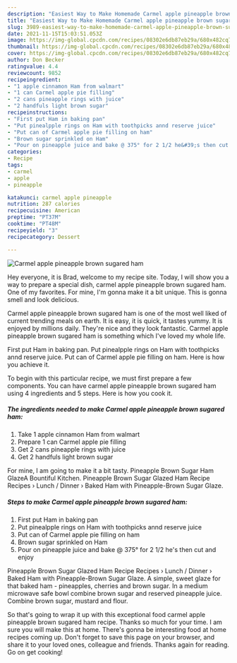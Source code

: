 ```yaml
---
description: "Easiest Way to Make Homemade Carmel apple pineapple brown sugared ham"
title: "Easiest Way to Make Homemade Carmel apple pineapple brown sugared ham"
slug: 3989-easiest-way-to-make-homemade-carmel-apple-pineapple-brown-sugared-ham
date: 2021-11-15T15:03:51.053Z
image: https://img-global.cpcdn.com/recipes/08302e6db87eb29a/680x482cq70/carmel-apple-pineapple-brown-sugared-ham-recipe-main-photo.jpg
thumbnail: https://img-global.cpcdn.com/recipes/08302e6db87eb29a/680x482cq70/carmel-apple-pineapple-brown-sugared-ham-recipe-main-photo.jpg
cover: https://img-global.cpcdn.com/recipes/08302e6db87eb29a/680x482cq70/carmel-apple-pineapple-brown-sugared-ham-recipe-main-photo.jpg
author: Don Becker
ratingvalue: 4.4
reviewcount: 9852
recipeingredient:
- "1 apple cinnamon Ham from walmart"
- "1 can Carmel apple pie filling"
- "2 cans pineapple rings with juice"
- "2 handfuls light brown sugar"
recipeinstructions:
- "First put Ham in baking pan"
- "Put pinealpple rings on Ham with toothpicks annd reserve juice"
- "Put can of Carmel apple pie filling on ham"
- "Brown sugar sprinkled on Ham"
- "Pour on pineapple juice and bake @ 375° for 2 1/2 he&#39;s then cut and enjoy"
categories:
- Recipe
tags:
- carmel
- apple
- pineapple

katakunci: carmel apple pineapple 
nutrition: 287 calories
recipecuisine: American
preptime: "PT37M"
cooktime: "PT48M"
recipeyield: "3"
recipecategory: Dessert

---
```



![Carmel apple pineapple brown sugared ham](https://img-global.cpcdn.com/recipes/08302e6db87eb29a/680x482cq70/carmel-apple-pineapple-brown-sugared-ham-recipe-main-photo.jpg)

Hey everyone, it is Brad, welcome to my recipe site. Today, I will show you a way to prepare a special dish, carmel apple pineapple brown sugared ham. One of my favorites. For mine, I'm gonna make it a bit unique. This is gonna smell and look delicious.

Carmel apple pineapple brown sugared ham is one of the most well liked of current trending meals on earth. It is easy, it is quick, it tastes yummy. It is enjoyed by millions daily. They're nice and they look fantastic. Carmel apple pineapple brown sugared ham is something which I've loved my whole life.

First put Ham in baking pan. Put pinealpple rings on Ham with toothpicks annd reserve juice. Put can of Carmel apple pie filling on ham. Here is how you achieve it.


To begin with this particular recipe, we must first prepare a few components. You can have carmel apple pineapple brown sugared ham using 4 ingredients and 5 steps. Here is how you cook it.

<!--inarticleads1-->

##### The ingredients needed to make Carmel apple pineapple brown sugared ham:

1. Take 1 apple cinnamon Ham from walmart
1. Prepare 1 can Carmel apple pie filling
1. Get 2 cans pineapple rings with juice
1. Get 2 handfuls light brown sugar


For mine, I am going to make it a bit tasty. Pineapple Brown Sugar Ham GlazeA Bountiful Kitchen. Pineapple Brown Sugar Glazed Ham Recipe Recipes › Lunch / Dinner › Baked Ham with Pineapple-Brown Sugar Glaze. 

<!--inarticleads2-->

##### Steps to make Carmel apple pineapple brown sugared ham:

1. First put Ham in baking pan
1. Put pinealpple rings on Ham with toothpicks annd reserve juice
1. Put can of Carmel apple pie filling on ham
1. Brown sugar sprinkled on Ham
1. Pour on pineapple juice and bake @ 375° for 2 1/2 he&#39;s then cut and enjoy


Pineapple Brown Sugar Glazed Ham Recipe Recipes › Lunch / Dinner › Baked Ham with Pineapple-Brown Sugar Glaze. A simple, sweet glaze for that baked ham - pineapples, cherries and brown sugar. In a medium microwave safe bowl combine brown sugar and reserved pineapple juice. Combine brown sugar, mustard and flour. 

So that's going to wrap it up with this exceptional food carmel apple pineapple brown sugared ham recipe. Thanks so much for your time. I am sure you will make this at home. There's gonna be interesting food at home recipes coming up. Don't forget to save this page on your browser, and share it to your loved ones, colleague and friends. Thanks again for reading. Go on get cooking!
